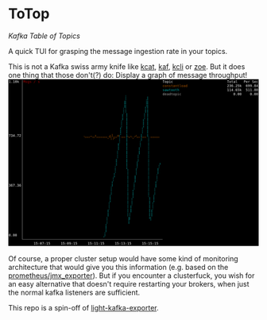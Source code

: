 # ToTop

*Kafka Table of Topics*

A quick TUI for grasping the message ingestion rate in your topics.

This is not a Kafka swiss army knife like [kcat](https://github.com/edenhill/kcat), [kaf](https://github.com/birdayz/kaf), [kcli](https://github.com/cswank/kcli) or [zoe](https://github.com/adevinta/zoe). But it does one thing that those don't(?) do: Display a graph of message throughput!
![screenshot](/screenshot.png)

Of course, a proper cluster setup would have some kind of monitoring architecture that would give you this information (e.g. based on the [prometheus/jmx_exporter](https://github.com/prometheus/jmx_exporter)).
But if you encounter a clusterfuck, you wish for an easy alternative that doesn't require restarting your brokers, when just the normal kafka listeners are sufficient.

This repo is a spin-off of [light-kafka-exporter](https://github.com/jcaesar/light-kafka-exporter).
